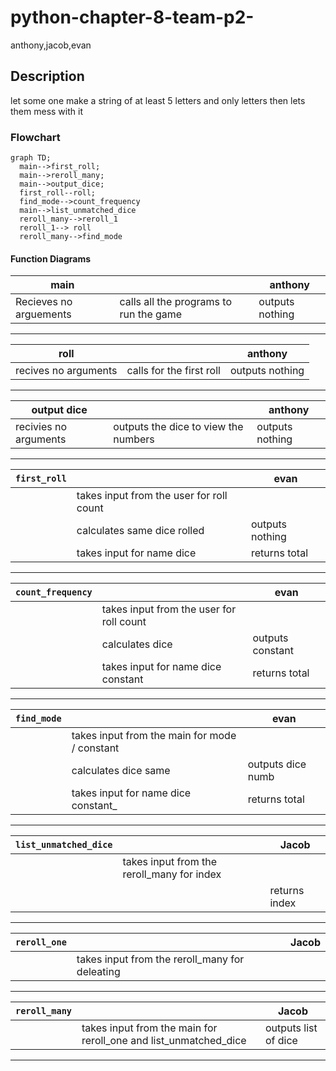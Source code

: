 # python-chapter-8-team-p2-
anthony,jacob,evan

##  Description
let some one make a string of at least 5 letters and only letters then lets them mess with it

###  Flowchart
```mermaid
graph TD;
  main-->first_roll;
  main-->reroll_many;
  main-->output_dice;
  first_roll--roll;
  find_mode-->count_frequency
  main-->list_unmatched_dice
  reroll_many-->reroll_1
  reroll_1--> roll
  reroll_many-->find_mode
```

#### Function Diagrams

| main    |               |  anthony    |
| ------------------ | ------------- | ------------ |
| Recieves no arguements    | calls all the programs to run the game |   outputs nothing          
***
| roll    |               |     anthony   |
| ------------------ | ------------- | ------------ |
| recives no arguments   | calls for the first roll |     outputs nothing         |

***
| output dice    |               |     anthony   |
| ------------------ | ------------- | ------------ |
| recivies no arguments   | outputs the dice to view the numbers  |    outputs nothing          |

***
| `first_roll`    |               |     evan   |
| ------------------ | ------------- | ------------ |
|     | takes input from the user for roll count  |              |
|      | calculates same dice rolled  | outputs nothing             |
|       | takes input for name dice | returns total |
***
| `count_frequency`    |               |     evan   |
| ------------------ | ------------- | ------------ |
|     | takes input from the user for roll count  |              |
|      | calculates dice  | outputs constant             |
|       | takes input for name dice constant | returns total |
***
| `find_mode`    |               |     evan   |
| ------------------ | ------------- | ------------ |
|     | takes input from the main for mode / constant  |              |
|      | calculates dice same  | outputs dice numb             |
|       | takes input for name dice constant_ | returns total |
***
| `list_unmatched_dice`    |               |     Jacob   |
| ------------------ | ------------- | ------------ |
|     | takes input from the reroll_many for index |              |
|       |  | returns index |
***
| `reroll_one`    |               |     Jacob   |
| ------------------ | ------------- | ------------ |
|     | takes input from the reroll_many for deleating  |              |
***
| `reroll_many`    |               |     Jacob   |
| ------------------ | ------------- | ------------ |
|     | takes input from the main for reroll_one and list_unmatched_dice  |       outputs list of dice       |
***
